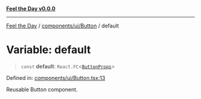 [**Feel the Day v0.0.0**](../../../../README.md)

***

[Feel the Day](../../../../README.md) / [components/ui/Button](../README.md) / default

# Variable: default

> `const` **default**: `React.FC`\<[`ButtonProps`](../interfaces/ButtonProps.md)\>

Defined in: [components/ui/Button.tsx:13](https://github.com/HyeinKang/feel-the-day/blob/6b0d3fb3bda5bce2accd42bfbaa4c5a46f07891e/src/components/ui/Button.tsx#L13)

Reusable Button component.
